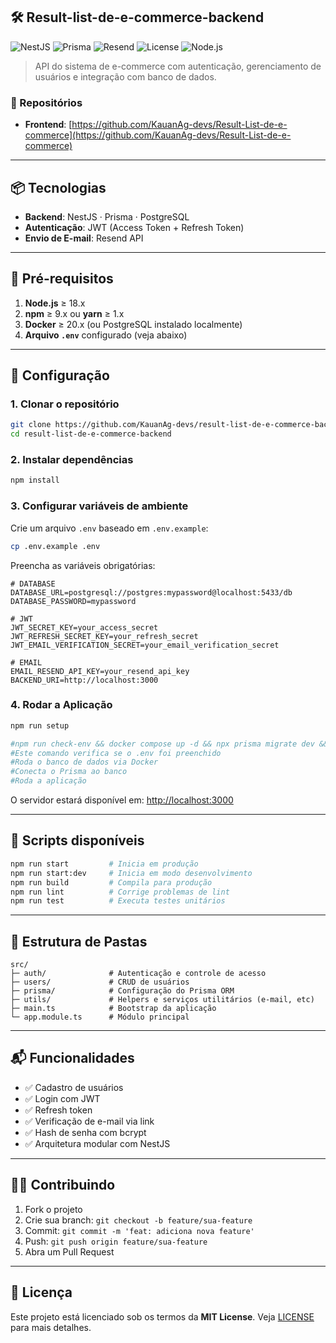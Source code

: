 ## 🛠️ Result-list-de-e-commerce-backend

![NestJS](https://img.shields.io/badge/NestJS-Backend-red?style=flat&logo=nestjs)
![Prisma](https://img.shields.io/badge/Prisma-ORM-blue?style=flat&logo=prisma)
![Resend](https://img.shields.io/badge/Email-Resend-8B5CF6?style=flat&logo=resend)
![License](https://img.shields.io/github/license/KauanAg-devs/result-list-de-e-commerce-backend)
![Node.js](https://img.shields.io/badge/Node.js-18+-green?style=flat&logo=node.js)

> API do sistema de e-commerce com autenticação, gerenciamento de usuários e integração com banco de dados.

### 🔗 Repositórios

* **Frontend**: [https://github.com/KauanAg-devs/Result-List-de-e-commerce](https://github.com/KauanAg-devs/Result-List-de-e-commerce)

---

## 📦 Tecnologias

* **Backend**: NestJS · Prisma · PostgreSQL
* **Autenticação**: JWT (Access Token + Refresh Token)
* **Envio de E-mail**: Resend API

---

## 🚀 Pré-requisitos

1. **Node.js** ≥ 18.x
2. **npm** ≥ 9.x ou **yarn** ≥ 1.x
3. **Docker** ≥ 20.x (ou PostgreSQL instalado localmente)
4. **Arquivo `.env`** configurado (veja abaixo)

---

## 🔧 Configuração

### 1. Clonar o repositório

```bash
git clone https://github.com/KauanAg-devs/result-list-de-e-commerce-backend.git
cd result-list-de-e-commerce-backend
```

### 2. Instalar dependências

```bash
npm install
```

### 3. Configurar variáveis de ambiente

Crie um arquivo `.env` baseado em `.env.example`:

```bash
cp .env.example .env
```

Preencha as variáveis obrigatórias:

```env
# DATABASE
DATABASE_URL=postgresql://postgres:mypassword@localhost:5433/db
DATABASE_PASSWORD=mypassword

# JWT
JWT_SECRET_KEY=your_access_secret
JWT_REFRESH_SECRET_KEY=your_refresh_secret
JWT_EMAIL_VERIFICATION_SECRET=your_email_verification_secret

# EMAIL
EMAIL_RESEND_API_KEY=your_resend_api_key
BACKEND_URI=http://localhost:3000
```

### 4. Rodar a Aplicação

```bash
npm run setup

#npm run check-env && docker compose up -d && npx prisma migrate dev && npm run start:dev
#Este comando verifica se o .env foi preenchido
#Roda o banco de dados via Docker
#Conecta o Prisma ao banco
#Roda a aplicação
```

O servidor estará disponível em: [http://localhost:3000](http://localhost:3000)

---

## 🧪 Scripts disponíveis

```bash
npm run start         # Inicia em produção
npm run start:dev     # Inicia em modo desenvolvimento
npm run build         # Compila para produção
npm run lint          # Corrige problemas de lint
npm run test          # Executa testes unitários
```

---

## 📁 Estrutura de Pastas

```
src/
├─ auth/              # Autenticação e controle de acesso
├─ users/             # CRUD de usuários
├─ prisma/            # Configuração do Prisma ORM
├─ utils/             # Helpers e serviços utilitários (e-mail, etc)
├─ main.ts            # Bootstrap da aplicação
└─ app.module.ts      # Módulo principal
```

---

## 📬 Funcionalidades

* ✅ Cadastro de usuários
* ✅ Login com JWT
* ✅ Refresh token
* ✅ Verificação de e-mail via link
* ✅ Hash de senha com bcrypt
* ✅ Arquitetura modular com NestJS

---

## 🧑‍💻 Contribuindo

1. Fork o projeto
2. Crie sua branch: `git checkout -b feature/sua-feature`
3. Commit: `git commit -m 'feat: adiciona nova feature'`
4. Push: `git push origin feature/sua-feature`
5. Abra um Pull Request

---

## 📄 Licença

Este projeto está licenciado sob os termos da **MIT License**. Veja [LICENSE](./LICENSE) para mais detalhes.